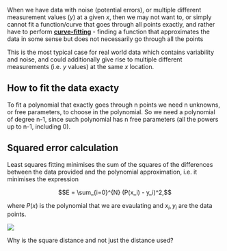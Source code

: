 When we have data with noise (potential errors), or multiple different measurement values ($y$) at a given $x$, then we may not want to, or simply cannot fit a function/curve that goes through all points exactly, and rather have to perform [**curve-fitting**](https://en.wikipedia.org/wiki/Curve_fitting) - finding a function that approximates the data in some sense but does not necessarily go through all the points

This is the most typical case for real world data which contains variability and noise, and could additionally give rise to multiple different measurements (i.e. $y$ values) at the same $x$ location.

## How to fit the data exacty

To fit a polynomial that exactly goes through n points we need n unknowns, or free parameters, to choose in the polynomial. 
So we need a polynomial of degree n-1, since such polynomial has n free parameters (all the powers up to n-1, including 0).

## Squared error calculation</span>

Least squares fitting minimises the sum of the squares of the differences between the data provided and the polynomial approximation, i.e. it minimises the expression

$$E = \sum_{i=0}^{N} (P(x_i) - y_i)^2,$$

where $P(x)$ is the polynomial that we are evaulating and $x_i , y_i$ are the data points.


<img src="https://upload.wikimedia.org/wikipedia/commons/b/b0/Linear_least_squares_example2.svg" >

Why is the square distance and not just the distance used?

